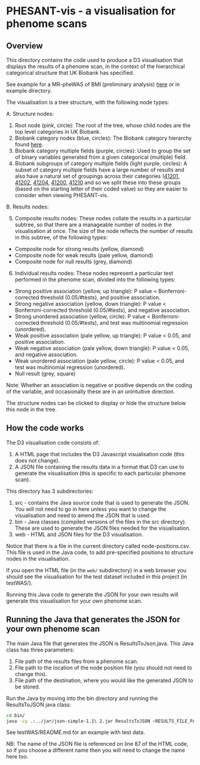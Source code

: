
# PHESANT-vis - a visualisation for phenome scans

## Overview

This directory contains the code used to produce a D3 visualisation that displays the results of a phenome scan, in the context of the hierarchical categorical structure that UK Biobank has specified.

See example for a MR-pheWAS of BMI (preliminary analysis) [here](http://www.datamining.org.uk/PHESANT/BMI-preliminary.html) or in example directory. 

The visualisation is a tree structure, with the following node types:

A. Structure nodes:

1. Root node (pink, circle): The root of the tree, whose child nodes are the top level categories in UK Biobank.
2. Biobank category nodes (blue, circles): The Biobank category hierarchy found [here](http://biobank.ctsu.ox.ac.uk/showcase/label.cgi).
3. Biobank category multiple fields (purple, circles): Used to group the set of binary variables generated from a given categorical (multiple) field.
4. Biobank subgroups of category multiple fields (light purple, circles): A subset of category multiple fields have a large number of results and also have a natural set of 
groupings across their categories ([41201](http://biobank.ctsu.ox.ac.uk/showcase/field.cgi?id=41201), [41202](http://biobank.ctsu.ox.ac.uk/showcase/field.cgi?id=41202), [41204](http://biobank.ctsu.ox.ac.uk/showcase/field.cgi?id=41204), [41200](http://biobank.ctsu.ox.ac.uk/showcase/field.cgi?id=41200), [41210](http://biobank.ctsu.ox.ac.uk/showcase/field.cgi?id=41210) and so we split these into these groups (based on the starting letter of their coded value) so they are easier to consider when viewing PHESANT-vis.

B. Results nodes:

5. Composite results nodes: These nodes collate the results in a particular subtree, so that there are a manageable number of nodes in the visualisation at once. The size of the node reflects the number of results in this subtree, of the following types:
 - Composite node for strong results (yellow, diamond)
 - Composite node for weak results (pale yellow, diamond)
 - Composite node for null results (grey, diamond)
6. Individual results nodes: These nodes represent a particular test performed in the phenome scan, divided into the following types:
 - Strong positive association (yellow, up triangle): P value < Bonferroni-corrected threshold (0.05/#tests), and positive association.
 - Strong negative association (yellow, down triangle): P value < Bonferroni-corrected threshold (0.05/#tests), and negative association.
 - Strong unordered association (yellow, circle): P value < Bonferroni-corrected threshold (0.05/#tests), and test was multinomial regression (unordered).
 - Weak positive association (pale yellow, up triangle): P value < 0.05, and positive association.
 - Weak negative association (pale yellow, down triangle): P value < 0.05, and negative association.
 - Weak unordered association (pale yellow, circle): P value < 0.05, and test was multinomial regression (unordered).
 - Null result (grey, square)

Note: Whether an association is negative or positive depends on the coding of the variable, and occasionally these are in an unintuitive direction.

The structure nodes can be clicked to display or hide the structure below this node in the tree.

## How the code works

The D3 visualisation code consists of:

1. A HTML page that includes the D3 Javascript visualisation code (this does not change).
2. A JSON file containing the results data in a format that D3 can use to generate the visualisation (this is specific to each particular phenome scan).

This directory has 3 subdirectories:

1. src - contains the Java source code that is used to generate the JSON. You will not need to go in here unless you want to change the visualisation and need to amend the JSON that is used.
2. bin - Java classes (compiled versions of the files in the src directory). These are used to generate the JSON files needed for the visualisation.
3. web - HTML and JSON files for the D3 visualisation.

Notice that there is a file in the current directory called node-positions.csv. This file is used in the Java code, to add pre-specified positions to structure nodes in the visualisation.

If you open the HTML file (in the `web/` subdirectory) in a web browser you should see the visualisation for the test dataset included in this project (in testWAS/).

Running this Java code to generate the JSON for your own results will generate this visualisation for your own phenome scan.

## Running the Java that generates the JSON for your own phenome scan

The main Java file that generates the JSON is ResultsToJson.java. This Java class has three parameters:

1. File path of the results files from a phenome scan.
2. File path to the location of the node position file (you should not need to change this).
3. File path of the destination, where you would like the generated JSON to be stored. 

Run the Java by moving into the bin directory and running the ResultsToJSON java class:

```bash
cd bin/
java -cp .:../jar/json-simple-1.1\ 2.jar ResultsToJSON <RESULTS_FILE_PATH> "../node-positions.csv" "../web/java-json.json"
```

See testWAS/README.md for an example with test data.

NB: The name of the JSON file is referenced on line 87 of the HTML code, so if you choose a different name then you will need to change the name here too.







